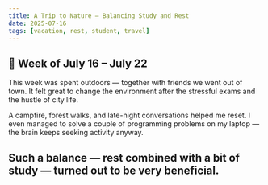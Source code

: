 ```yaml
---
title: A Trip to Nature — Balancing Study and Rest
date: 2025-07-16
tags: [vacation, rest, student, travel]
---
```


## 📌 Week of July 16 – July 22

This week was spent outdoors — together with friends we went out of town. It felt great to change the environment after the stressful exams and the hustle of city life.  

A campfire, forest walks, and late-night conversations helped me reset. I even managed to solve a couple of programming problems on my laptop — the brain keeps seeking activity anyway.  

Such a balance — rest combined with a bit of study — turned out to be very beneficial.  
---


